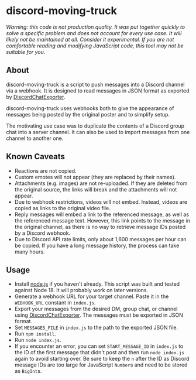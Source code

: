 # discord-moving-truck

*Warning: this code is not production quality. It was put together quickly to solve a specific problem and does not
account for every use case. It will likely not be maintained at all. Consider it experimental. If you are not
comfortable reading and modifying JavaScript code, this tool may not be suitable for you.*

## About
discord-moving-truck is a script to push messages into a Discord channel via a webhook. It is designed to read
messages in JSON format as exported by [DiscordChatExporter](https://github.com/Tyrrrz/DiscordChatExporter).

discord-moving-truck uses webhooks both to give the appearance of messages being posted by the original poster and to
simplify setup.

The motivating use case was to duplicate the contents of a Discord group chat into a server channel. It can also be
used to import messages from one channel to another one.

## Known Caveats
- Reactions are not copied.
- Custom emotes will not appear (they are replaced by their names).
- Attachments (e.g. images) are not re-uploaded. If they are deleted from the original source, the links will break and
the attachments will not appear.
- Due to webhook restrictions, videos will not embed. Instead, videos are copied as links to the original video file.
- Reply messages will embed a link to the referenced message, as well as the referenced message text. However, this link
points to the message in the original channel, as there is no way to retrieve message IDs posted by a Discord webhook.
- Due to Discord API rate limits, only about 1,600 messages per hour can be copied. If you have a long message history,
the process can take many hours.

## Usage
- Install [node.js](https://nodejs.org/en) if you haven't already. This script was built and tested against Node 18.
It will probably work on later versions.
- Generate a webhook URL for your target channel. Paste it in the `WEBHOOK_URL` constant in `index.js`.
- Export your messages from the desired DM, group chat, or channel using
[DiscordChatExporter](https://github.com/Tyrrrz/DiscordChatExporter). The messages must be exported in JSON format.
- Set `MESSAGES_FILE` in `index.js` to the path to the exported JSON file.
- Run `npm install`.
- Run `node index.js`.
- If you encounter an error, you can set `START_MESSAGE_ID` in `index.js` to the ID of the first message that didn't
post and then run `node index.js` again to avoid starting over. Be sure to keep the `n` after the ID as Discord message
IDs are too large for JavaScript `Number`s and need to be stored as `BigInt`s.
